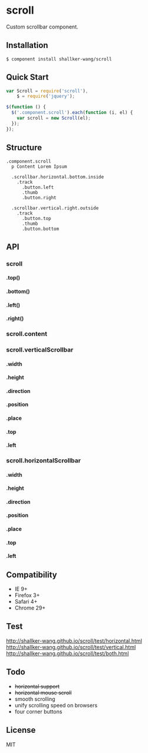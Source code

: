 scroll
==========

Custom scrollbar component.

## Installation
```
$ component install shallker-wang/scroll
```

## Quick Start
```javascript
var Scroll = require('scroll'),
    $ = require('jquery');

$(function () {
  $('.component.scroll').each(function (i, el) {
    var scroll = new Scroll(el);
  });
});
```

## Structure
```jade
.component.scroll
  p Content Lorem Ipsum

  .scrollbar.horizontal.bottom.inside
    .track
      .button.left
      .thumb
      .button.right

  .scrollbar.vertical.right.outside
    .track
      .button.top
      .thumb
      .button.bottom
```


## API

### scroll

#### .top()

#### .bottom()

#### .left()

#### .right()

### scroll.content

### scroll.verticalScrollbar

#### .width
#### .height
#### .direction
#### .position
#### .place
#### .top
#### .left

### scroll.horizontalScrollbar

#### .width
#### .height
#### .direction
#### .position
#### .place
#### .top
#### .left


## Compatibility
- IE 9+
- Firefox 3+
- Safari 4+
- Chrome 29+


## Test
http://shallker-wang.github.io/scroll/test/horizontal.html   
http://shallker-wang.github.io/scroll/test/vertical.html   
http://shallker-wang.github.io/scroll/test/both.html   


## Todo
- ~~horizontal support~~
- ~~horizontal mouse scroll~~
- smooth scrolling
- unify scrolling speed on browsers
- four corner buttons


## License

  MIT
